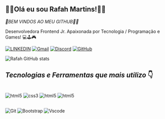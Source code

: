 ## 🙋‍♀️Olá eu sou Rafah Martins!💁‍♀️
_💖BEM VINDOS AO MEU GITHUB🥰😘_

Desenvolvedora Frontend Jr. 
Apaixonada por Tecnologia / Programação e Games! 💻🕹️🎮

[![LINKEDIN](	https://img.shields.io/badge/LinkedIn-0077B5?style=for-the-badge&logo=linkedin&logoColor=white)](https://www.linkedin.com/in/rafaela-martins)
[![Gmail](https://img.shields.io/badge/Gmail-333333?style=for-the-badge&logo=gmail&logoColor=red)](rafahmartins627@gmail.com)
[![Discord](https://img.shields.io/badge/Discord-7289DA?style=for-the-badge&logo=discord&logoColor=white)](https://discord.com/channels/rafahmartinss/)
[![GitHub](https://img.shields.io/badge/GitHub-100000?style=for-the-badge&logo=github&logoColor=white)](https://github.com/rafahmartinsdev)

![Rafah GitHub stats](https://github-readme-stats.vercel.app/api?username=rafahmartinsdev&show_icons=true&theme=radical)

## *Tecnologias e Ferramentas que mais utilizo* 👇
<div style="display: inline_block"><br/>
<img align="center"alt="html5"src="https://img.shields.io/badge/HTML5-E34F26?style=for-the-badge&logo=html5&logoColor=white"/>
<img align="center"alt="css3"src="https://img.shields.io/badge/CSS3-1572B6?style=for-the-badge&logo=css3&logoColor=white"/>
<img align="center"alt="html5"src="https://img.shields.io/badge/JavaScript-F7DF1E?style=for-the-badge&logo=javascript&logoColor=black"/>
<img align="center"alt="html5"src="https://img.shields.io/badge/MySQL-00000F?style=for-the-badge&logo=mysql&logoColor=white"/>
</div><br/>

![Git](https://img.shields.io/badge/GIT-E44C30?style=for-the-badge&logo=git&logoColor=white)
![Bootstrap](https://img.shields.io/badge/-boostrap-0D1117?style=for-the-badge&logo=bootstrap&labelColor=0D1117)
![Vscode](https://img.shields.io/badge/Vscode-007ACC?style=for-the-badge&logo=visual-studio-code&logoColor=white)

